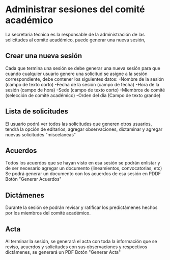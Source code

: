 # Administrar sesiones del comité académico

La secretaria técnica es la responsable de la administración de las solicitudes al comité académico, puede generar una nueva sesión, 

## Crear una nueva sesión
Cada que termina una sesión se debe generar una nueva sesión para que cuando cualquier usuario genere una solicitud se asigne a la
sesión correspondiente, debe contener los siguientes datos:
-Nombre de la sesión (campo de texto corto)
-Fecha de la sesión (campo de fecha)
-Hora de la sesión (campo de hora)
-Sede (campo de texto corto)
-Miembros de comité (selección de comité académico)
-Orden del día (Campo de texto grande)

## Lista de solicitudes
El usuario podrá ver todos las solicitudes que generen otros usuarios, tendrá la opción de editarlos, agregar observaciones, dictaminar
y agregar nuevas solicitudes "miscelaneas"

## Acuerdos
Todos los acuerdos que se hayan visto en esa sesión se podrán enlistar y de ser necesario agregar un documento (lineamientos,
convocatorias, etc)
Se podrá generar un documento con los acuerdos de esa sesión en PDDF
Botón "Generar Acuerdos"

## Dictámenes 
Durante la sesión se podrán revisar y ratificar los predictámenes hechos por los miembros del comité académico.

## Acta
Al terminar la sesión, se generará el acta con toda la información que se reviso, acuerdos y solicitudes con sus observaciones y
respectivos dictámenes, se generará un PDF 
Botón "Generar Acta"
